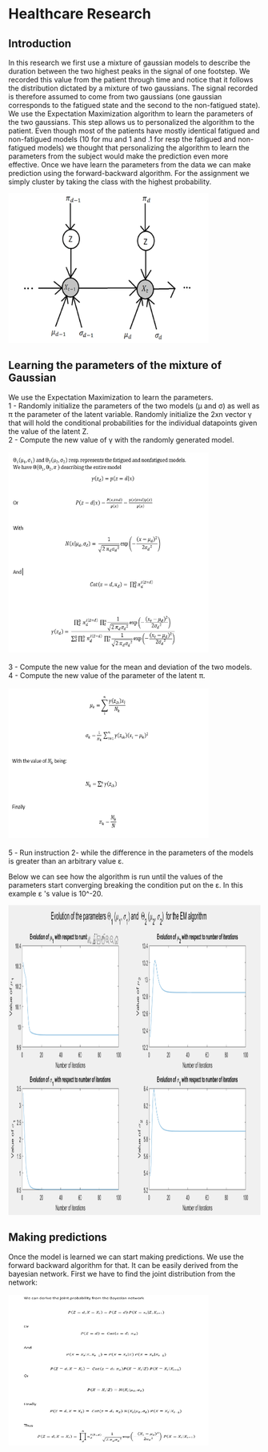# Healthcare Research

## Introduction 

In this research we first use a mixture of gaussian models to describe the duration between the two highest peaks in the signal of one footstep. We recorded this value from the patient through time and notice that it follows the distribution dictated by a mixture of two gaussians. The signal recorded is therefore assumed to come from two gaussians  (one gaussian corresponds to the fatigued state and the second to the non-fatigued state). We use the Expectation Maximization algorithm to learn the parameters of the two gaussians. This step allows us to personalized the algorithm to the patient. Even though most of the patients have mostly identical fatigued and non-fatigued models (10 for mu and 1 and .1 for resp the fatigued and non-fatigued models) we thought that personalizing the algorithm to learn the parameters from the subject would make the prediction even more effective. 
Once we have learn the parameters from the data we can make prediction using the forward-backward algorithm. For the assignment we simply cluster by taking the class with the highest probability. 

<img src="https://github.com/allarassemjonathan/Fatigue_Detection_algorithm/blob/main/pic.PNG" width=400 height=300>

## Learning the parameters of the mixture of Gaussian

We use the Expectation Maximization to learn the parameters.<br>
1 - Randomly initialize the parameters of the two models (&mu; and &sigma;) as well as &pi; the parameter of the latent variable. Randomly initialize the 2xn vector  &gamma; that will hold the conditional probabilities for the individual datapoints given the value of the latent Z.<br>
2 - Compute the new value of &gamma; with the randomly generated model.<br> <br>
<img src="https://github.com/allarassemjonathan/Fatigue_Detection_algorithm/blob/main/im2.PNG" width=400 height=400> <br><br>
3 - Compute the new value for the mean and deviation of the two models.<br>
4 - Compute the new value of the parameter of the latent &pi;.<br> <br>
<img src="https://github.com/allarassemjonathan/Fatigue_Detection_algorithm/blob/main/im4.PNG" width=400 height=300><br><br>
5 - Run instruction 2- while the difference in the parameters of the models is greater than an arbitrary value &epsilon;.

Below we can see how the algorithm is run until the values of the parameters start converging breaking the condition put on the &epsilon;. 
In this example &epsilon; 's value is 10^-20.

<img src="https://github.com/allarassemjonathan/Fatigue_Detection_algorithm/blob/main/EMrunning.PNG" width=800 height=620>

## Making predictions

Once the model is learned we can start making predictions. We use the forward backward algorithm for that. It can be easily derived from the bayesian network. 
First we have to find the joint distribution from the network:<br><br>
<img src="https://github.com/allarassemjonathan/Fatigue_Detection_algorithm/blob/main/im5.PNG" width=400 height=300><br>

